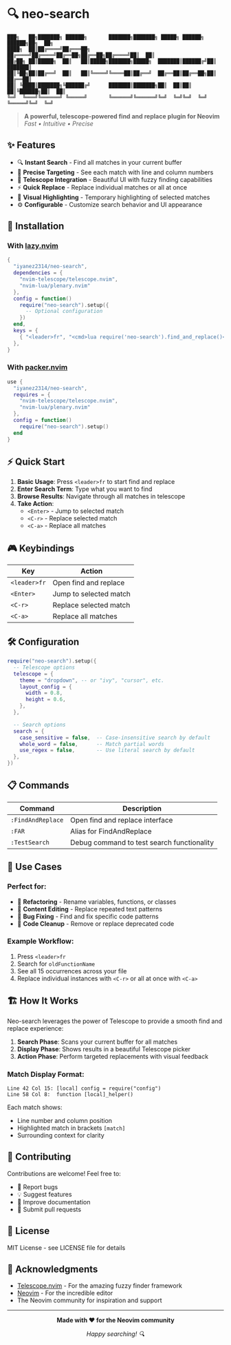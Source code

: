 # 🔍 neo-search

```
███╗   ██╗███████╗ ██████╗       ███████╗███████╗ █████╗ ██████╗  ██████╗██╗  ██╗
████╗  ██║██╔════╝██╔═══██╗      ██╔════╝██╔════╝██╔══██╗██╔══██╗██╔════╝██║  ██║
██╔██╗ ██║█████╗  ██║   ██║█████╗███████╗█████╗  ███████║██████╔╝██║     ███████║
██║╚██╗██║██╔══╝  ██║   ██║╚════╝╚════██║██╔══╝  ██╔══██║██╔══██╗██║     ██╔══██║
██║ ╚████║███████╗╚██████╔╝      ███████║███████╗██║  ██║██║  ██║╚██████╗██║  ██║
╚═╝  ╚═══╝╚══════╝ ╚═════╝       ╚══════╝╚══════╝╚═╝  ╚═╝╚═╝  ╚═╝ ╚═════╝╚═╝  ╚═╝
```

> **A powerful, telescope-powered find and replace plugin for Neovim**  
> _Fast • Intuitive • Precise_

## ✨ Features

- 🔍 **Instant Search** - Find all matches in your current buffer
- 🎯 **Precise Targeting** - See each match with line and column numbers
- 🌟 **Telescope Integration** - Beautiful UI with fuzzy finding capabilities
- ⚡ **Quick Replace** - Replace individual matches or all at once
- 🎨 **Visual Highlighting** - Temporary highlighting of selected matches
- ⚙️ **Configurable** - Customize search behavior and UI appearance

## 🚀 Installation

### With [lazy.nvim](https://github.com/folke/lazy.nvim)

```lua
{
  "iyanez2314/neo-search",
  dependencies = {
    "nvim-telescope/telescope.nvim",
    "nvim-lua/plenary.nvim"
  },
  config = function()
    require("neo-search").setup({
      -- Optional configuration
    })
  end,
  keys = {
    { "<leader>fr", "<cmd>lua require('neo-search').find_and_replace()<cr>", desc = "Find and Replace" },
  },
}
```

### With [packer.nvim](https://github.com/wbthomason/packer.nvim)

```lua
use {
  "iyanez2314/neo-search",
  requires = {
    "nvim-telescope/telescope.nvim",
    "nvim-lua/plenary.nvim"
  },
  config = function()
    require("neo-search").setup()
  end
}
```

## ⚡ Quick Start

1. **Basic Usage**: Press `<leader>fr` to start find and replace
2. **Enter Search Term**: Type what you want to find
3. **Browse Results**: Navigate through all matches in telescope
4. **Take Action**:
   - `<Enter>` - Jump to selected match
   - `<C-r>` - Replace selected match
   - `<C-a>` - Replace all matches

## 🎮 Keybindings

| Key          | Action                 |
| ------------ | ---------------------- |
| `<leader>fr` | Open find and replace  |
| `<Enter>`    | Jump to selected match |
| `<C-r>`      | Replace selected match |
| `<C-a>`      | Replace all matches    |

## 🛠️ Configuration

```lua
require("neo-search").setup({
  -- Telescope options
  telescope = {
    theme = "dropdown", -- or "ivy", "cursor", etc.
    layout_config = {
      width = 0.8,
      height = 0.6,
    },
  },

  -- Search options
  search = {
    case_sensitive = false,  -- Case-insensitive search by default
    whole_word = false,      -- Match partial words
    use_regex = false,       -- Use literal search by default
  },
})
```

## 📋 Commands

| Command           | Description                                |
| ----------------- | ------------------------------------------ |
| `:FindAndReplace` | Open find and replace interface            |
| `:FAR`            | Alias for FindAndReplace                   |
| `:TestSearch`     | Debug command to test search functionality |

## 🎯 Use Cases

### Perfect for:

- 🔧 **Refactoring** - Rename variables, functions, or classes
- 📝 **Content Editing** - Replace repeated text patterns
- 🐛 **Bug Fixing** - Find and fix specific code patterns
- 🧹 **Code Cleanup** - Remove or replace deprecated code

### Example Workflow:

1. Press `<leader>fr`
2. Search for `oldFunctionName`
3. See all 15 occurrences across your file
4. Replace individual instances with `<C-r>` or all at once with `<C-a>`

## 🏗️ How It Works

Neo-search leverages the power of Telescope to provide a smooth find and replace experience:

1. **Search Phase**: Scans your current buffer for all matches
2. **Display Phase**: Shows results in a beautiful Telescope picker
3. **Action Phase**: Perform targeted replacements with visual feedback

### Match Display Format:

```
Line 42 Col 15: [local] config = require("config")
Line 58 Col 8:  function [local]_helper()
```

Each match shows:

- Line number and column position
- Highlighted match in brackets `[match]`
- Surrounding context for clarity

## 🤝 Contributing

Contributions are welcome! Feel free to:

- 🐛 Report bugs
- 💡 Suggest features
- 📖 Improve documentation
- 🔧 Submit pull requests

## 📄 License

MIT License - see LICENSE file for details

## 🙏 Acknowledgments

- [Telescope.nvim](https://github.com/nvim-telescope/telescope.nvim) - For the amazing fuzzy finder framework
- [Neovim](https://neovim.io/) - For the incredible editor
- The Neovim community for inspiration and support

---

<div align="center">

**Made with ❤️ for the Neovim community**

_Happy searching! 🔍_

</div>

